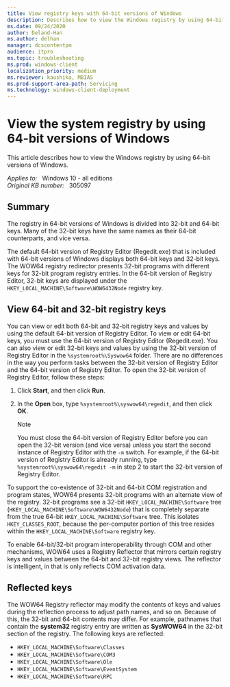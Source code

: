 ```yaml
---
title: View registry keys with 64-bit versions of Windows
description: Describes how to view the Windows registry by using 64-bit versions of Windows.
ms.date: 09/24/2020
author: Deland-Han
ms.author: delhan
manager: dcscontentpm
audience: itpro
ms.topic: troubleshooting
ms.prod: windows-client
localization_priority: medium
ms.reviewer: kaushika, MBIAS
ms.prod-support-area-path: Servicing
ms.technology: windows-client-deployment 
---
```

# View the system registry by using 64-bit versions of Windows

This article describes how to view the Windows registry by using 64-bit versions of Windows.

_Applies to:_ &nbsp; Windows 10 - all editions  
_Original KB number:_ &nbsp; 305097

## Summary

The registry in 64-bit versions of Windows is divided into 32-bit and 64-bit keys. Many of the 32-bit keys have the same names as their 64-bit counterparts, and vice versa.

The default 64-bit version of Registry Editor (Regedit.exe) that is included with 64-bit versions of Windows displays both 64-bit keys and 32-bit keys. The WOW64 registry redirector presents 32-bit programs with different keys for 32-bit program registry entries. In the 64-bit version of Registry Editor, 32-bit keys are displayed under the `HKEY_LOCAL_MACHINE\Software\WOW6432Node` registry key.

## View 64-bit and 32-bit registry keys

You can view or edit both 64-bit and 32-bit registry keys and values by using the default 64-bit version of Registry Editor. To view or edit 64-bit keys, you must use the 64-bit version of Registry Editor (Regedit.exe). You can also view or edit 32-bit keys and values by using the 32-bit version of Registry Editor in the `%systemroot%\Syswow64` folder. There are no differences in the way you perform tasks between the 32-bit version of Registry Editor and the 64-bit version of Registry Editor. To open the 32-bit version of Registry Editor, follow these steps:

1. Click **Start**, and then click **Run**.
2. In the **Open** box, type `%systemroot%\syswow64\regedit`, and then click **OK**.

    > [!NOTE]
    > You must close the 64-bit version of Registry Editor before you can open the 32-bit version (and vice versa) unless you start the second instance of Registry Editor with the `-m` switch. For example, if the 64-bit version of Registry Editor is already running, type `%systemroot%\syswow64\regedit -m` in step 2 to start the 32-bit version of Registry Editor.

To support the co-existence of 32-bit and 64-bit COM registration and program states, WOW64 presents 32-bit programs with an alternate view of the registry. 32-bit programs see a 32-bit `HKEY_LOCAL_MACHINE\Software` tree (`HKEY_LOCAL_MACHINE\Software\WOW6432Node`) that is completely separate from the true 64-bit `HKEY_LOCAL_MACHINE\Software` tree. This isolates `HKEY_CLASSES_ROOT`, because the per-computer portion of this tree resides within the `HKEY_LOCAL_MACHINE\Software` registry key.

To enable 64-bit/32-bit program interoperability through COM and other mechanisms, WOW64 uses a Registry Reflector that mirrors certain registry keys and values between the 64-bit and 32-bit registry views. The reflector is intelligent, in that is only reflects COM activation data.

## Reflected keys

The WOW64 Registry reflector may modify the contents of keys and values during the reflection process to adjust path names, and so on. Because of this, the 32-bit and 64-bit contents may differ. For example, pathnames that contain the **system32** registry entry are written as **SysWOW64** in the 32-bit section of the registry. The following keys are reflected:

- `HKEY_LOCAL_MACHINE\Software\Classes` 
- `HKEY_LOCAL_MACHINE\Software\COM3` 
- `HKEY_LOCAL_MACHINE\Software\Ole` 
- `HKEY_LOCAL_MACHINE\Software\EventSystem` 
- `HKEY_LOCAL_MACHINE\Software\RPC` 
